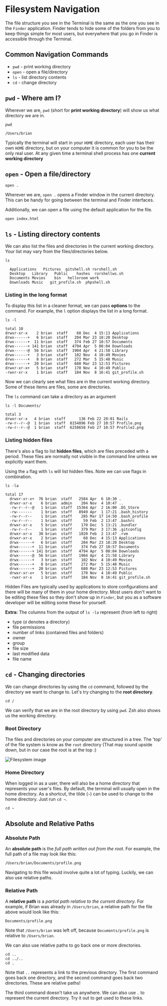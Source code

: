 # Filesystem Navigation

The file structure you see in the Terminal is the same as the one you see in the `Finder` application. Finder tends to hide some of the folders from you to keep things simple for most users, but everywhere that you go in Finder is accessible through the Terminal.

## Common Navigation Commands

* `pwd` - print working directory
* `open` - open a file/directory
* `ls` - list directory contents
* `cd` - change directory

## `pwd` - Where am I?

Wherever we are, `pwd` \(short for **print working directory**\) will show us what directory we are in.

```text
pwd

/Users/brian
```

Typically the terminal will start in your `HOME` directory, each user has their own `HOME` directory, but on your computer it is common for you to be the only real user. At any given time a terminal shell process has one **current working directory**

## `open` - Open a file/directory

```text
open .
```

Wherever we are, `open .` opens a Finder window in the current directory. This can be handy for going between the terminal and Finder interfaces.

Additionally, we can open a file using the default application for the file.

```text
open index.html
```

## `ls` - Listing directory contents

We can also list the files and directories in the current working directory. Your list may vary from the files/directories below.

```text
ls

  Applications   Pictures  gitshell.sh rorshell.sh
  Desktop   Library   Public    hashes  rorshellws.sh
  Documents Movies    bin   helloroom work
  Downloads Music   git_profile.sh  phpshell.sh
```

### Listing in the long format

To display this list in a cleaner format, we can pass **options** to the command. For example, the `l` option displays the list in a long format.

```text
ls -l

total 10
drwxr-xr-x    2 brian  staff    68 Dec  4 15:13 Applications
drwx------+   6 brian  staff   204 Mar 23 18:20 Desktop
drwx------+  11 brian  staff   374 Feb 27 10:57 Documents
drwx------+ 141 brian  staff  4794 Apr  5 08:04 Downloads
drwx------@  56 brian  staff  1904 Apr  4 21:58 Library
drwx------+   3 brian  staff   102 Nov  4 10:49 Movies
drwx------+   8 brian  staff   272 Mar  5 15:48 Music
drwx------+  20 brian  staff   680 Mar 23 12:53 Pictures
drwxr-xr-x+   5 brian  staff   170 Nov  4 10:49 Public
-rwxr-xr-x    1 brian  staff   184 Nov  8 16:41 git_profile.sh
```

Now we can clearly see what files are in the current working directory. Some of these items are files, some are directories.

The `ls` command can take a directory as an argument

```text
ls -l Documents/

total 3
drwxr-xr-x   4 brian  staff      136 Feb 22 20:01 Rails
-rw-r--r--@  1 brian  staff  8154896 Feb 27 10:57 Profile.png
-rw-r--r--@  1 brian  staff  6258658 Feb 27 10:57 Profile2.png
```

### Listing hidden files

There's also a flag to list **hidden files**, which are files preceded with a period. These files are normally not visible in the command line unless we explicitly want them.

Using the `a` flag with `ls` will list hidden files. Note we can use flags in combination.

```text
ls -la

total 17
  drwxr-xr-x+  76 brian  staff   2584 Apr  6 10:30 .
  drwxr-xr-x    6 brian  admin    204 Nov  4 10:47 ..
  -rw-r--r--@   1 brian  staff  15364 Apr  2 16:00 .DS_Store
  -rw-------    1 brian  staff   8949 Apr  1 17:21 .bash_history
  -rw-r--r--    1 brian  staff    285 Mar 17 14:50 .bash_profile
  -rw-r--r--    1 brian  staff     59 Feb  2 13:47 .bashrc
  drwxr-xr-x    5 brian  staff    170 Dec  5 13:21 .bundler
  -rw-r--r--    1 brian  staff    379 Mar  3 17:36 .gitconfig
  drwxr-xr-x   30 brian  staff   1020 Feb  2 13:47 .rvm
  drwxr-xr-x    2 brian  staff     68 Dec  4 15:13 Applications
  drwx------+   6 brian  staff    204 Mar 23 18:20 Desktop
  drwx------+  11 brian  staff    374 Feb 27 10:57 Documents
  drwx------+ 141 brian  staff   4794 Apr  5 08:04 Downloads
  drwx------@  56 brian  staff   1904 Apr  4 21:58 Library
  drwx------+   3 brian  staff    102 Nov  4 10:49 Movies
  drwx------+   8 brian  staff    272 Mar  5 15:48 Music
  drwx------+  20 brian  staff    680 Mar 23 12:53 Pictures
  drwxr-xr-x+   5 brian  staff    170 Nov  4 10:49 Public
  -rwxr-xr-x    1 brian  staff    184 Nov  8 16:41 git_profile.sh
```

Hidden Files are typically used by applications to store configurations and there will be many of them in your home directory. Most users don't want to be editing these files so they don't show up in `Finder`, but you as a software developer will be editing some these for yourself.

**Extra:** The columns from the output of `ls -la` represent \(from left to right\)

* type \(`d` denotes a directory\)
* file permissions
* number of links \(contained files and folders\)
* owner
* group
* file size
* last modified data
* file name

## `cd` - Changing directories

We can change directories by using the `cd` command, followed by the directory we want to change to. Let's try changing to the **root directory**.

```text
cd /
```

We can verify that we are in the root directory by using `pwd`. Zsh also shows us the working directory.

### Root Directory

The files and directories on your computer are structured in a tree. The 'top' of the file system is know as the `root` directory \(That may sound upside down, but in our case the root is at the top :\)

![Filesystem image](http://www.qnx.com/developers/docs/qnx_4.25_docs/qnx4/user_guide/images/files.gif)

### Home Directory

When logged in as a user, there will also be a home directory that represents your user's files. By default, the terminal will usually open in the home directory. As a shortcut, the tilde \(`~`\) can be used to change to the home directory. Just run `cd ~`.

```text
cd ~
```

## Absolute and Relative Paths

### Absolute Path

An **absolute path** is the _full path written out from the root_. For example, the full path of a file may look like this:

```text
/Users/brian/Documents/profile.png
```

Navigating to this file would involve quite a lot of typing. Luckily, we can also use relative paths.

### Relative Path

A **relative path** is a _partial path relative to the current directory_. For example, if Brian was already in `/Users/brian`, a relative path for the file above would look like this:

```text
Documents/profile.png
```

Note that `/Users/brian` was left off, because `Documents/profile.png` is relative to `/Users/brian`.

We can also use relative paths to go back one or more directories.

```text
cd ..
cd ../..
cd .
```

Note that `..` represents a link to the previous directory. The first command goes back one directory, and the second command goes back two directories. These are relative paths!

The third command doesn't take us anywhere. We can also use `.` to represent the current directory. Try it out to get used to these links.

